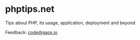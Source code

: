 # phptips.net
Tips about PHP, its usage, application, deployment and beyond

Feedback: <a href="code@gaox.io">code@gaox.io</a>
